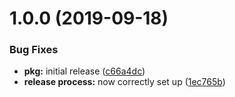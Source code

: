 # 1.0.0 (2019-09-18)


### Bug Fixes

* **pkg:** initial release ([c66a4dc](https://github.com/hexonet/semantic-release-github-whmcsbase-config/commit/c66a4dc))
* **release process:** now correctly set up ([1ec765b](https://github.com/hexonet/semantic-release-github-whmcsbase-config/commit/1ec765b))
